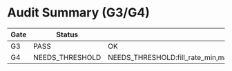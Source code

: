 # Audit Summary (G3/G4)

| Gate | Status | Reasons | Evidence |
|------|--------|---------|----------|
| G3 | PASS | OK | g3_findings.md |
| G4 | NEEDS_THRESHOLD | NEEDS_THRESHOLD:fill_rate_min,max_slippage_bps_p95,max_rejects_pct,latency_ms_p95 | g4_findings.md |
